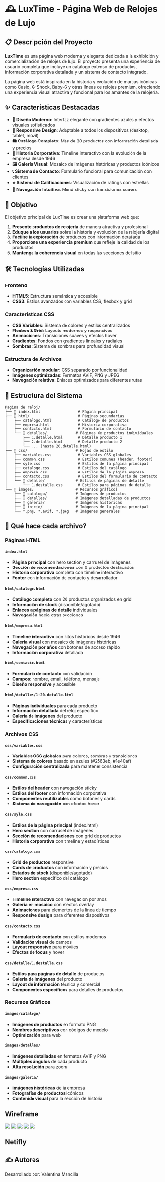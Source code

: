 # 🕰️ LuxTime - Página Web de Relojes de Lujo

## 📋 Descripción del Proyecto

**LuxTime** es una página web moderna y elegante dedicada a la exhibición y comercialización de relojes de lujo. El proyecto presenta una experiencia de usuario completa que incluye un catálogo extenso de productos, información corporativa detallada y un sistema de contacto integrado.

La página web está inspirada en la historia y evolución de marcas icónicas como Casio, G-Shock, Baby-G y otras líneas de relojes premium, ofreciendo una experiencia visual atractiva y funcional para los amantes de la relojería.

## ✨ Características Destacadas

- **🎨 Diseño Moderno**: Interfaz elegante con gradientes azules y efectos visuales sofisticados
- **📱 Responsive Design**: Adaptable a todos los dispositivos (desktop, tablet, móvil)
- **🛍️ Catálogo Completo**: Más de 20 productos con información detallada y precios
- **📖 Historia Corporativa**: Timeline interactivo con la evolución de la empresa desde 1946
- **🖼️ Galería Visual**: Mosaico de imágenes históricas y productos icónicos
- **📞 Sistema de Contacto**: Formulario funcional para comunicación con clientes
- **⭐ Sistema de Calificaciones**: Visualización de ratings con estrellas
- **🎯 Navegación Intuitiva**: Menú sticky con transiciones suaves

## 🎯 Objetivo

El objetivo principal de LuxTime es crear una plataforma web que:

1. **Presente productos de relojería** de manera atractiva y profesional
2. **Eduque a los usuarios** sobre la historia y evolución de la relojería digital
3. **Facilite la exploración** de productos con información detallada
4. **Proporcione una experiencia premium** que refleje la calidad de los productos
5. **Mantenga la coherencia visual** en todas las secciones del sitio

## 🛠️ Tecnologías Utilizadas

### Frontend
- **HTML5**: Estructura semántica y accesible
- **CSS3**: Estilos avanzados con variables CSS, flexbox y grid

### Características CSS
- **CSS Variables**: Sistema de colores y estilos centralizados
- **Flexbox & Grid**: Layouts modernos y responsivos
- **Animaciones**: Transiciones suaves y efectos hover
- **Gradientes**: Fondos con gradientes lineales y radiales
- **Sombras**: Sistema de sombras para profundidad visual

### Estructura de Archivos
- **Organización modular**: CSS separado por funcionalidad
- **Imágenes optimizadas**: Formatos AVIF, PNG y JPEG
- **Navegación relativa**: Enlaces optimizados para diferentes rutas

## 📁 Estructura del Sistema

```
Pagina de reloj/
├── 📄 index.html                 # Página principal
├── 📁 html/                      # Páginas secundarias
│   ├── catalogo.html            # Catálogo de productos
│   ├── empresa.html             # Historia corporativa
│   ├── contacto.html            # Formulario de contacto
│   └── 📁 detalles/             # Páginas de productos individuales
│       ├── 1.detalle.html       # Detalle producto 1
│       ├── 2.detalle.html       # Detalle producto 2
│       └── ... (hasta 20.detalle.html)
├── 📁 css/                      # Hojas de estilo
│   ├── variables.css            # Variables CSS globales
│   ├── common.css               # Estilos comunes (header, footer)
│   ├── syle.css                 # Estilos de la página principal
│   ├── catalogo.css             # Estilos del catálogo
│   ├── empresa.css              # Estilos de la página empresa
│   ├── contacto.css             # Estilos del formulario de contacto
│   └── 📁 detalle/              # Estilos de páginas de detalle
│       └── 1.destalle.css       # Estilos para páginas de detalle
└── 📁 images/                   # Recursos gráficos
    ├── 📁 catalogo/             # Imágenes de productos
    ├── 📁 detalles/             # Imágenes detalladas de productos
    ├── 📁 galeria/              # Imágenes históricas
    ├── 📁 inicio/               # Imágenes de la página principal
    └── *.png, *.avif, *.jpeg   # Imágenes generales
```

## 📝 Qué hace cada archivo?

### Páginas HTML

#### `index.html`
- **Página principal** con hero section y carrusel de imágenes
- **Sección de recomendaciones** con 6 productos destacados
- **Historia corporativa** completa con timeline interactivo
- **Footer** con información de contacto y desarrollador

#### `html/catalogo.html`
- **Catálogo completo** con 20 productos organizados en grid
- **Información de stock** (disponible/agotado)
- **Enlaces a páginas de detalle** individuales
- **Navegación** hacia otras secciones

#### `html/empresa.html`
- **Timeline interactivo** con hitos históricos desde 1946
- **Galería visual** con mosaico de imágenes históricas
- **Navegación por años** con botones de acceso rápido
- **Información corporativa** detallada

#### `html/contacto.html`
- **Formulario de contacto** con validación
- **Campos**: nombre, email, teléfono, mensaje
- **Diseño responsive** y accesible

#### `html/detalles/1-20.detalle.html`
- **Páginas individuales** para cada producto
- **Información detallada** del reloj específico
- **Galería de imágenes** del producto
- **Especificaciones técnicas** y características

### Archivos CSS

#### `css/variables.css`
- **Variables CSS globales** para colores, sombras y transiciones
- **Sistema de colores** basado en azules (#2563eb, #1e40af)
- **Configuración centralizada** para mantener consistencia

#### `css/common.css`
- **Estilos del header** con navegación sticky
- **Estilos del footer** con información corporativa
- **Componentes reutilizables** como botones y cards
- **Sistema de navegación** con efectos hover

#### `css/syle.css`
- **Estilos de la página principal** (index.html)
- **Hero section** con carrusel de imágenes
- **Sección de recomendaciones** con grid de productos
- **Historia corporativa** con timeline y estadísticas

#### `css/catalogo.css`
- **Grid de productos** responsive
- **Cards de productos** con información y precios
- **Estados de stock** (disponible/agotado)
- **Hero section** específico del catálogo

#### `css/empresa.css`
- **Timeline interactivo** con navegación por años
- **Galería en mosaico** con efectos overlay
- **Animaciones** para elementos de la línea de tiempo
- **Responsive design** para diferentes dispositivos

#### `css/contacto.css`
- **Formulario de contacto** con estilos modernos
- **Validación visual** de campos
- **Layout responsive** para móviles
- **Efectos de focus** y hover

#### `css/detalle/1.destalle.css`
- **Estilos para páginas de detalle** de productos
- **Galería de imágenes** del producto
- **Layout de información** técnica y comercial
- **Componentes específicos** para detalles de productos

### Recursos Gráficos

#### `images/catalogo/`
- **Imágenes de productos** en formato PNG
- **Nombres descriptivos** con códigos de modelo
- **Optimización** para web

#### `images/detalles/`
- **Imágenes detalladas** en formatos AVIF y PNG
- **Múltiples ángulos** de cada producto
- **Alta resolución** para zoom

#### `images/galeria/`
- **Imágenes históricas** de la empresa
- **Fotografías de productos** icónicos
- **Contenido visual** para la sección de historia

## Wireframe
![](https://i.ibb.co/nhkV8ZC/Lux-Time-Wireframe-pdf.png)
![](https://i.ibb.co/FGRWpwt/Wireframe-Cat-logo-de-Relojes-pdf.png)
![](https://i.ibb.co/PZ8WTbdQ/Lux-Time-Product-Page-Wireframe-pdf.png)
![](https://i.ibb.co/cKzt0hhH/Wireframe-Historia-de-la-Empresa-Lux-Time-pdf.png)
![](https://i.ibb.co/fVHrN5rT/Wireframe-Lux-Time-Contacto-pdf.png)

## Netifly



## ✍️ Autores

Desarrollado por: Valentina Mancilla

